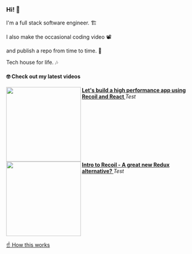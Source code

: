 ### Hi! 👋

I'm a full stack software engineer. 🏗

I also make the occasional coding video 📽

and publish a repo from time to time. 🐙

Tech house for life. 🎶

#### 🤓 Check out my latest videos

<!-- YT LIST START -->
[<img src="https://img.youtube.com/vi/9JVE8OGRSlA/maxresdefault.jpg" align="left" width="200" />](https://www.youtube.com/watch?v=9JVE8OGRSlA)
        **[Let&#39;s build a high performance app using Recoil and React ](https://www.youtube.com/watch?v=9JVE8OGRSlA)**
*Test*
<img align="center" width="100%" height="0" />
[<img src="https://img.youtube.com/vi/KBE7Ezn7h0A/maxresdefault.jpg" align="left" width="200" />](https://www.youtube.com/watch?v=KBE7Ezn7h0A)
        **[Intro to Recoil - A great new Redux alternative? ](https://www.youtube.com/watch?v=KBE7Ezn7h0A)**
*Test*
<!-- YT LIST END -->

<img src="https://img.youtube.com/vi/KBE7Ezn7h0A/maxresdefault.jpg" align="center" width="100%" height="0" />

[☝️ How this works](https://github.com/jacques-blom/dynamic-github-profile)
